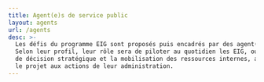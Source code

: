 ```yaml
---
title: Agent(e)s de service public
layout: agents
url: /agents
desc: >-
  Les défis du programme EIG sont proposés puis encadrés par des agent(e)s de service public.
  Selon leur profil, leur rôle sera de piloter au quotidien les EIG, ou de faciliter la prise
  de décision stratégique et la mobilisation des ressources internes, afin d’intégrer pleinement
  le projet aux actions de leur administration.
---
```

